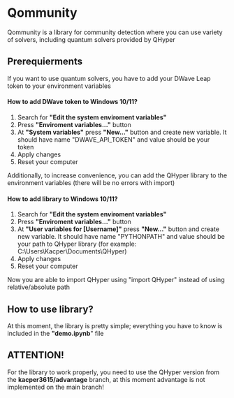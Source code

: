# Qommunity
Qommunity is a library for community detection where you can use variety of solvers, including quantum solvers provided by QHyper
## Prerequierments
If you want to use quantum solvers, you have to add your DWave Leap token to your environment variables
#### How to add DWave token to Windows 10/11?
1. Search for **"Edit the system enviroment variables"**
2. Press **"Enviroment variables..."** button
3. At **"System variables"** press **"New..."** button and create new variable. It should have name "DWAVE_API_TOKEN" and value should be your token
4. Apply changes
5. Reset your computer

Additionally, to increase convenience, you can add the QHyper library to the environment variables (there will be no errors with import)
#### How to add library to Windows 10/11?
1. Search for **"Edit the system enviroment variables"**
2. Press **"Enviroment variables..."** button
3. At **"User variables for [Username]"** press **"New..."** button and create new variable. It should have name "PYTHONPATH" and value should be your path to QHyper library (for example: C:\Users\Kacper\Documents\QHyper)
4. Apply changes
5. Reset your computer

Now you are able to import QHyper using "import QHyper" instead of using relative/absolute path

## How to use library?
At this moment, the library is pretty simple; everything you have to know is included in the **"demo.ipynb**" file

## ATTENTION!
For the library to work properly, you need to use the QHyper version from the **kacper3615/advantage** branch, at this moment advantage is not implemented on the main branch!